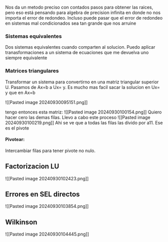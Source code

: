  Nos da un metodo preciso con contados pasos para obtener las raices, pero eso está pensando para algebra de precision infinita en donde no nos importa el error de redondeo. Incluso puede pasar que el error de redondeo en sistemas mal condicionados sea tan grande que nos arruine 

### Sistemas equivalentes
Dos sistemas equivalentes cuando comparten al solucion. Puedo aplicar tranasformaciones a un sistema de ecuaciones que me devuelva uno siempre equivalente 

### Matrices triangulares
Transformar un sistema para convertirno en una matriz triangular superior U. 
Pasamos de Ax=b a Ux= y. Es mucho mas facil sacar la solucion en Ux= y que en Ax=b

![[Pasted image 20240930095151.png]]

tengo entonces esta matriz:
![[Pasted image 20240930100154.png]]
Quiero hacer cero las demas filas. Llevo a cabo este proceso
![[Pasted image 20240930100219.png]]
Ahi se ve que a todas las filas las divido por a11. Ese es el pivote

#### Pivotear: 
Intercambiar filas para tener pivote no nulo. 


## Factorizacion LU
![[Pasted image 20240930102423.png]]
## Errores en SEL directos 
![[Pasted image 20240930103854.png]]


## Wilkinson 
![[Pasted image 20240930104445.png]]